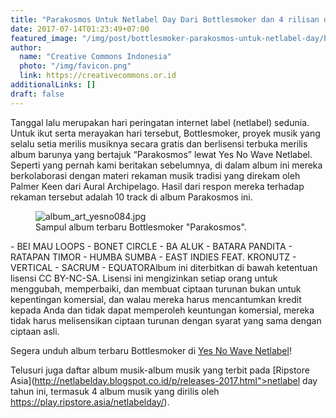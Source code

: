 ```yaml
---
title: "Parakosmos Untuk Netlabel Day Dari Bottlesmoker dan 4 rilisan dari Ripstore Asia!"
date: 2017-07-14T01:23:49+07:00
featured_image: "/img/post/bottlesmoker-parakosmos-untuk-netlabel-day/bottlesmoker-575x384.jpg"
author:
  name: "Creative Commons Indonesia"
  photo: "/img/favicon.png"
  link: https://creativecommons.or.id
additionalLinks: []
draft: false
---
```



Tanggal  lalu merupakan hari peringatan internet label (netlabel) sedunia. Untuk ikut serta merayakan hari tersebut, Bottlesmoker, proyek musik yang selalu setia merilis musiknya secara gratis dan berlisensi terbuka merilis album barunya yang bertajuk “Parakosmos” lewat Yes No Wave Netlabel. Seperti yang pernah kami beritakan sebelumnya, di dalam album ini mereka berkolaborasi dengan materi rekaman musik tradisi yang direkam oleh Palmer Keen dari Aural Archipelago. Hasil dari respon mereka terhadap rekaman tersebut adalah 10 track di album Parakosmos ini.

<figure class="figure w-sm-50 float-sm-end ms-sm-5 mt-3 mb-4">

  <img src="../../uploads/album_art_yesno084.jpg" alt="album_art_yesno084.jpg" class="figure-img img-fluid">

  <figcaption class="figure-caption">Sampul album terbaru Bottlesmoker "Parakosmos".</figcaption>

</figure>  - BEI MAU LOOPS  - BONET CIRCLE  - BA ALUK  - BATARA PANDITA  - RATAPAN TIMOR  - HUMBA SUMBA  - EAST INDIES FEAT. KRONUTZ  - VERTICAL  - SACRUM  - EQUATORAlbum ini diterbitkan di bawah ketentuan lisensi CC BY-NC-SA. Lisensi ini mengizinkan setiap orang untuk menggubah, memperbaiki, dan membuat ciptaan turunan bukan untuk kepentingan komersial, dan walau mereka harus mencantumkan kredit kepada Anda dan tidak dapat memperoleh keuntungan komersial, mereka tidak harus melisensikan ciptaan turunan dengan syarat yang sama dengan ciptaan asli.

Segera unduh album terbaru Bottlesmoker di [Yes No Wave Netlabel](http://yesnowave.com/yesno084/)!

Telusuri juga daftar album musik-album musik yang terbit pada [Ripstore Asia](http://netlabelday.blogspot.co.id/p/releases-2017.html">netlabel day tahun ini, termasuk 4 album musik yang dirilis oleh https://play.ripstore.asia/netlabelday/).


